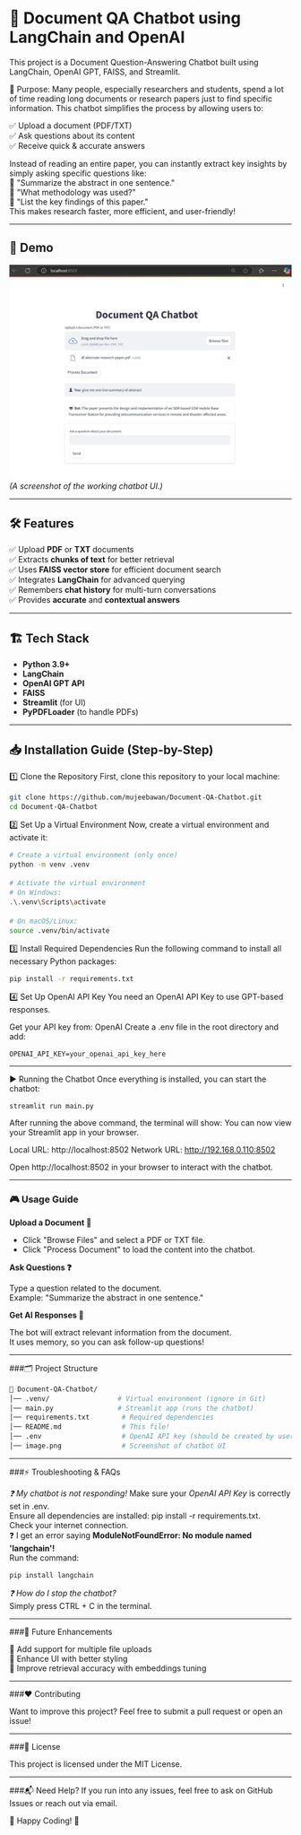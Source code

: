 # 📄 Document QA Chatbot using LangChain and OpenAI

This project is a Document Question-Answering Chatbot built using LangChain, OpenAI GPT, FAISS, and Streamlit.

🚀 Purpose:
Many people, especially researchers and students, spend a lot of time reading long documents or research papers just to find specific information. This chatbot simplifies the process by allowing users to:

✅ Upload a document (PDF/TXT)  
✅ Ask questions about its content  
✅ Receive quick & accurate answers  

Instead of reading an entire paper, you can instantly extract key insights by simply asking specific questions like:  
💬 "Summarize the abstract in one sentence."  
💬 "What methodology was used?"  
💬 "List the key findings of this paper."  
This makes research faster, more efficient, and user-friendly!  

---

## 🚀 Demo
![Project Screenshot](./demo.png) 
*(A screenshot of the working chatbot UI.)*

---

## 🛠 Features
✅ Upload **PDF** or **TXT** documents  
✅ Extracts **chunks of text** for better retrieval  
✅ Uses **FAISS vector store** for efficient document search  
✅ Integrates **LangChain** for advanced querying  
✅ Remembers **chat history** for multi-turn conversations  
✅ Provides **accurate** and **contextual answers**  

---

## 🏗 Tech Stack
- **Python 3.9+**
- **LangChain**
- **OpenAI GPT API**
- **FAISS**
- **Streamlit** (for UI)
- **PyPDFLoader** (to handle PDFs)

---

## 📥 Installation Guide (Step-by-Step)

1️⃣ Clone the Repository
First, clone this repository to your local machine:
```bash
git clone https://github.com/mujeebawan/Document-QA-Chatbot.git
cd Document-QA-Chatbot
```
2️⃣ Set Up a Virtual Environment
Now, create a virtual environment and activate it:

```bash
# Create a virtual environment (only once)
python -m venv .venv  

# Activate the virtual environment
# On Windows:
.\.venv\Scripts\activate

# On macOS/Linux:
source .venv/bin/activate
```
3️⃣ Install Required Dependencies
Run the following command to install all necessary Python packages:
```bash
pip install -r requirements.txt
```

4️⃣ Set Up OpenAI API Key
You need an OpenAI API Key to use GPT-based responses.

Get your API key from: OpenAI
Create a .env file in the root directory and add:

```env
OPENAI_API_KEY=your_openai_api_key_here

```
---

▶️ Running the Chatbot
Once everything is installed, you can start the chatbot:
```bash
streamlit run main.py
```

After running the above command, the terminal will show:
You can now view your Streamlit app in your browser.

  Local URL: http://localhost:8502
  Network URL: http://192.168.0.110:8502

Open http://localhost:8502 in your browser to interact with the chatbot.

---

### 🎮 Usage Guide  
**Upload a Document 📂**

- Click "Browse Files" and select a PDF or TXT file.  
- Click "Process Document" to load the content into the chatbot.  

**Ask Questions ❓**

Type a question related to the document.  
Example: "Summarize the abstract in one sentence."  

**Get AI Responses 🤖**

The bot will extract relevant information from the document.  
It uses memory, so you can ask follow-up questions!  

---
###🗂 Project Structure
```bash
📂 Document-QA-Chatbot/
│── .venv/                 # Virtual environment (ignore in Git)
│── main.py                # Streamlit app (runs the chatbot)
│── requirements.txt        # Required dependencies
│── README.md               # This file!
│── .env                    # OpenAI API key (should be created by user)
│── image.png               # Screenshot of chatbot UI

```
---
###⚡ Troubleshooting & FAQs

*❓ My chatbot is not responding!*
Make sure your *OpenAI API Key* is correctly set in .env.  
Ensure all dependencies are installed: pip install -r requirements.txt.  
Check your internet connection.  
❓ I get an error saying **ModuleNotFoundError: No module named 'langchain'!**   
Run the command:  
```bash
pip install langchain
```
*❓ How do I stop the chatbot?*  
Simply press CTRL + C in the terminal.  

---

###📌 Future Enhancements

🔹 Add support for multiple file uploads  
🔹 Enhance UI with better styling  
🔹 Improve retrieval accuracy with embeddings tuning  

---
###❤️ Contributing

Want to improve this project? Feel free to submit a pull request or open an issue!  

---
###📜 License

This project is licensed under the MIT License.  

---
###📬 Need Help?
If you run into any issues, feel free to ask on GitHub Issues or reach out via email.

📌 Happy Coding! 🎉
